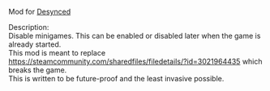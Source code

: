 Mod for [Desynced](https://steamcommunity.com/app/1450900)

Description:  
Disable minigames. 
This can be enabled or disabled later when the game is already started.  
This mod is meant to replace https://steamcommunity.com/sharedfiles/filedetails/?id=3021964435 which breaks the game.  
This is written to be future-proof and the least invasive possible.  
